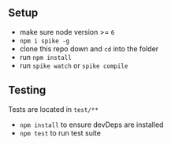 
## Setup

- make sure node  version >= `6`
- `npm i spike -g`
- clone this repo down and `cd` into the folder
- run `npm install`
- run `spike watch` or `spike compile`

## Testing
Tests are located in `test/**` 
- `npm install` to ensure devDeps are installed
- `npm test` to run test suite
